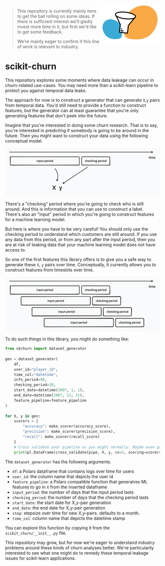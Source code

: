 <img src="imgs/icon.png" height=125 align="right">

> This repository is currently mainly here to get the ball rolling on some ideas. If there is sufficient interest we'll gladly invest more time in it, but first we'd like to get some feedback. 
>
> We're mainly eager to confirm if this line of work is relevant to industry. 

# scikit-churn 

This repository explores some moments where data leakage can occur in churn-related use-cases. You may need more than a scikit-learn pipeline to protect you against temporal data leaks. 

The approach for now is to construct a generator that can generate `X`,`y` pairs from temporal data. You'd still need to provide a function to construct features, but the generator can at least guarantee that you're only generating features that don't peek into the future.

Imagine that you're interested in doing some churn research. That is to say, you're interested in predicting if somebody is going to be around in the future. Then you might want to construct your data using the following conceptual model. 

![imgs/diagram1.png](imgs/diagram1.png)

There's a "checking" period where you're going to check who is still around. And this is information that you can use to construct a label. There's also an "input" period in which you're going to construct features for a machine learning model. 

But here is where you have to be very careful! You should only use the checking period to understand which customers are still around. If you use any data from this period, or from any part after the input period, then you are at risk of leaking data that your machine learning model does not have access to. 

So one of the first features this library offers is to give you a safe way to generate these `X`, `y` pairs over time. Conceptually, it currently allows you to construct features from timeslots over time.

![imgs/diagram2.png](imgs/diagram2.png)

To do such things in this library, you might do something like: 

```python
from skchurn import dataset_generator

gen = dataset_generator(
    df, 
    user_id="player_id", 
    time_col="datetime", 
    info_period=90, 
    checking_period=30, 
    start_date=datetime(2007, 1, 1), 
    end_date=datetime(2007, 12, 31),
    feature_pipeline=feature_pipeline
)

for X, y in gen:
    scorers = {
        "accuracy": make_scorer(accuracy_score), 
        "precision": make_scorer(precision_score), 
        "recall": make_scorer(recall_score)
    }
    # Cross validate your pipeline as you might normally. Maybe even gridsearch?
    print(pl.DataFrame(cross_validate(pipe, X, y, cv=5, scoring=scorers)))
```

The `dataset_generator` has the following arguments. 

- `df`: a Polars dataframe that contains logs over time for users
- `user_id`: the column name that depicts the user id
- `feature_pipeline`: a Polars compatible function that generatres ML features to go in `X` from the inserted dataframe
- `input_period`: the number of days that the input period lasts
- `checking_period`: the number of days that the checking period lasts
- `start_date`: the start date for X,y-pair generation
- `end_date`: the end date for X,y-pair generation
- `step`: stepsize over time for new X,y-pairs. defaults to a month. 
- `time_col`: column name that depicts the datetime stamp

You can explore this function by copying it from the `scikit_churn/__init__.py` file. 

This repository may grow, but for now we're eager to understand industry problems around these kinds of churn analyses better. We're particularily interested to see what one might do to remedy these temporal leakage issues for scikit-learn applications.
